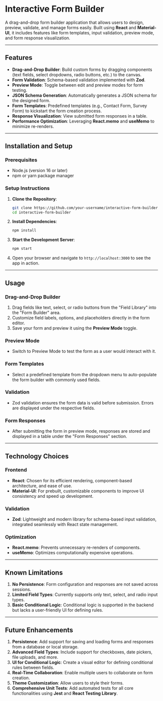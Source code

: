 

# **Interactive Form Builder**

A drag-and-drop form builder application that allows users to design, preview, validate, and manage forms easily. Built using **React** and **Material-UI**, it includes features like form templates, input validation, preview mode, and form response visualization.

---

## **Features**
- **Drag-and-Drop Builder**: Build custom forms by dragging components (text fields, select dropdowns, radio buttons, etc.) to the canvas.
- **Form Validation**: Schema-based validation implemented with **Zod**.
- **Preview Mode**: Toggle between edit and preview modes for form testing.
- **JSON Schema Generation**: Automatically generates a JSON schema for the designed form.
- **Form Templates**: Predefined templates (e.g., Contact Form, Survey Form) to kickstart the form creation process.
- **Response Visualization**: View submitted form responses in a table.
- **Performance Optimization**: Leveraging **React.memo** and **useMemo** to minimize re-renders.

---

## **Installation and Setup**

### **Prerequisites**
- Node.js (version 16 or later)
- npm or yarn package manager

### **Setup Instructions**
1. **Clone the Repository**:
   ```bash
   git clone https://github.com/your-username/interactive-form-builder.git
   cd interactive-form-builder
   ```

2. **Install Dependencies**:
   ```bash
   npm install
   ```

3. **Start the Development Server**:
   ```bash
   npm start
   ```

4. Open your browser and navigate to `http://localhost:3000` to see the app in action.

---

## **Usage**

### **Drag-and-Drop Builder**
1. Drag fields like text, select, or radio buttons from the "Field Library" into the "Form Builder" area.
2. Customize field labels, options, and placeholders directly in the form editor.
3. Save your form and preview it using the **Preview Mode** toggle.

### **Preview Mode**
- Switch to Preview Mode to test the form as a user would interact with it.

### **Form Templates**
- Select a predefined template from the dropdown menu to auto-populate the form builder with commonly used fields.

### **Validation**
- Zod validation ensures the form data is valid before submission. Errors are displayed under the respective fields.

### **Form Responses**
- After submitting the form in preview mode, responses are stored and displayed in a table under the "Form Responses" section.

---

## **Technology Choices**

### **Frontend**
- **React**: Chosen for its efficient rendering, component-based architecture, and ease of use.
- **Material-UI**: For prebuilt, customizable components to improve UI consistency and speed up development.

### **Validation**
- **Zod**: Lightweight and modern library for schema-based input validation, integrated seamlessly with React state management.

### **Optimization**
- **React.memo**: Prevents unnecessary re-renders of components.
- **useMemo**: Optimizes computationally expensive operations.

---

## **Known Limitations**
1. **No Persistence**: Form configuration and responses are not saved across sessions.
2. **Limited Field Types**: Currently supports only text, select, and radio input types.
3. **Basic Conditional Logic**: Conditional logic is supported in the backend but lacks a user-friendly UI for defining rules.

---

## **Future Enhancements**
1. **Persistence**: Add support for saving and loading forms and responses from a database or local storage.
2. **Advanced Field Types**: Include support for checkboxes, date pickers, file uploads, and more.
3. **UI for Conditional Logic**: Create a visual editor for defining conditional rules between fields.
4. **Real-Time Collaboration**: Enable multiple users to collaborate on form creation.
5. **Theme Customization**: Allow users to style their forms.
6. **Comprehensive Unit Tests**: Add automated tests for all core functionalities using **Jest** and **React Testing Library**.

